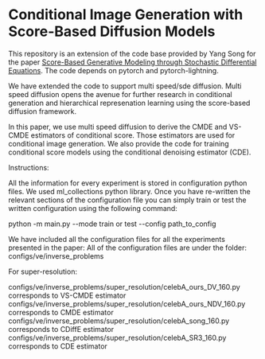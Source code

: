 # Conditional Image Generation with Score-Based Diffusion Models

This repository is an extension of the code base provided by Yang Song for the paper [Score-Based Generative Modeling through Stochastic Differential Equations](https://openreview.net/forum?id=PxTIG12RRHS). The code depends on pytorch and pytorch-lightning.

We have extended the code to support multi speed/sde diffusion. Multi speed diffusion opens the avenue for further research in conditional generation and hierarchical represenation learning using the score-based diffusion framework.

In this paper, we use multi speed diffusion to derive the CMDE and VS-CMDE estimators of conditional score. Those estimators are used for conditional image generation. We also provide the code for training conditional score models using the conditional denoising estimator (CDE).

Instructions: 

All the information for every experiment is stored in configuration python files. We used ml_collections python library. 
Once you have re-written the relevant sections of the configuration file you can simply train or test the written configuration using the following command:

python -m main.py --mode train or test --config path_to_config

We have included all the configuration files for all the experiments presented in the paper:
All of the configuration files are under the folder: configs/ve/inverse_problems

For super-resolution: 

configs/ve/inverse_problems/super_resolution/celebA_ours_DV_160.py corresponds to VS-CMDE estimator
configs/ve/inverse_problems/super_resolution/celebA_ours_NDV_160.py corresponds to CMDE estimator
configs/ve/inverse_problems/super_resolution/celebA_song_160.py corresponds to CDiffE estimator
configs/ve/inverse_problems/super_resolution/celebA_SR3_160.py corresponds to CDE estimator
